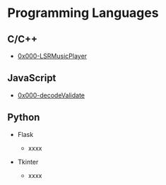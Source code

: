# Programming Languages

## C/C++

- [0x000-LSRMusicPlayer](./c-c++/0x000-LSRMusicPlayer.md)

## JavaScript

- [0x000-decodeValidate](./javascript/0x000-decodeValidate.md)

## Python

- Flask
  - xxxx
  
- Tkinter
  - xxxx

